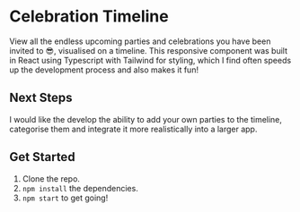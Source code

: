 # Celebration Timeline

View all the endless upcoming parties and celebrations you have been invited to 😎, visualised on a timeline. This responsive component was built in React using Typescript with Tailwind for styling, which I find often speeds up the development process and also makes it fun!

## Next Steps
I would like the develop the ability to add your own parties to the timeline, categorise them and integrate it more realistically into a larger app.

## Get Started

1. Clone the repo.
2. ```npm install``` the dependencies.
3. ```npm start``` to get going!
